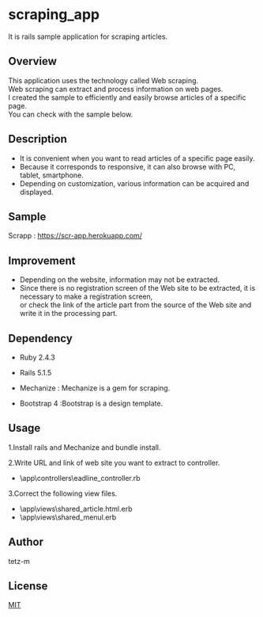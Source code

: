 # scraping_app
It is rails sample application for scraping articles.

## Overview
This application uses the technology called Web scraping.   
Web scraping can extract and process information on web pages.   
I created the sample to efficiently and easily browse articles of a specific page.  
You can check with the sample below.

## Description
- It is convenient when you want to read articles of a specific page easily.
- Because it corresponds to responsive, it can also browse with PC, tablet, smartphone.
- Depending on customization, various information can be acquired and displayed.

## Sample
Scrapp : https://scr-app.herokuapp.com/

## Improvement
- Depending on the website, information may not be extracted.
- Since there is no registration screen of the Web site to be extracted, it is necessary to make a registration screen,  
or check the link of the article part from the source of the Web site and write it in the processing part.

## Dependency
- Ruby 2.4.3

- Rails 5.1.5

- Mechanize : Mechanize is a gem for scraping.
  
- Bootstrap 4 :Bootstrap is a design template.

## Usage
1.Install rails and Mechanize and bundle install.

2.Write URL and link of web site you want to extract to controller.  
- \app\controllers\eadline_controller.rb

3.Correct the following view files.  
- \app\views\shared\_article.html.erb  
- \app\views\shared\_menul.erb  

## Author
tetz-m

## License
[MIT](https://opensource.org/licenses/mit-license.php)
